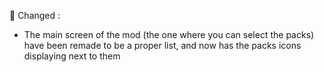🌈 Changed :

- The main screen of the mod (the one where you can select the packs) have been remade
  to be a proper list, and now has the packs icons displaying next to them
